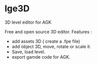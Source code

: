 # lge3D
3D level editor for AGK

Free and open source 3D editor.
Features :
- add assets 3D ( create a .fpe file)
- add object 3D, move, rotate or scale it.
- Save, load level.
- export gamde code for AGK.
